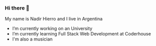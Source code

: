 ### Hi there 👋


My name is Nadir Hierro and I live in Argentina

-  I’m currently working on an University
-  I’m currently learning Full Stack Web Development at Coderhouse
-  I'm also a musician

